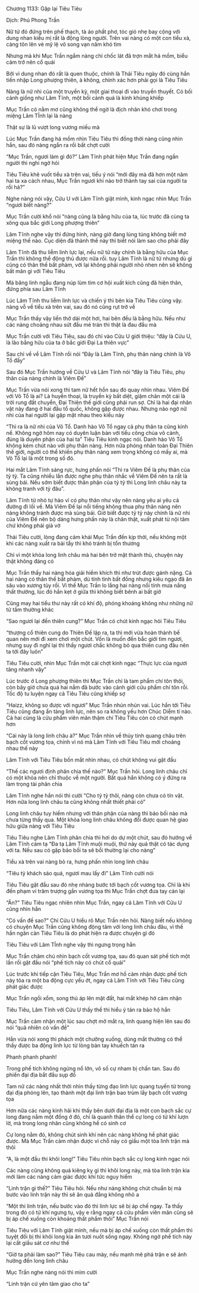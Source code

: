 




Chương 1133: Gặp lại Tiêu Tiêu


Dịch: Phú Phong Trần

Nữ tử đó đứng trên phế thạch, tà áo phất phơ, tóc gió nhẹ bay cộng với dung nhan kiều mị rất là động lòng người. Trên vai nàng có một con tiểu xà, càng tôn lên vẻ mỹ lệ vô song vạn năm khó tìm

Nhưng mà khi Mục Trần ngắm nàng chỉ chốc lát đã trợn mắt há mồm, biểu cảm trở nên cổ quái

Bởi vì dung nhan đó rất là quen thuộc, chính là Thải Tiêu ngày đó cùng hắn tiến nhập Long phượng thiên, à không, chính xác hơn phải gọi là Tiêu Tiêu

Nàng là nữ nhi của một truyền kỳ, một giai thoại đi vào truyền thuyết. Có bối cảnh giống như Lâm Tĩnh, một bối cảnh quá là kinh khủng khiếp

Mục Trần có nằm mơ cũng không thể ngờ là địch nhân khó chơi trong miệng Lâm TĨnh lại là nàng

Thật sự là lũ vượt long vương miếu mà

Lúc Mục Trần đang há mồm nhìn Tiêu Tiêu thì đồng thời nàng cũng nhìn hắn, sau đó nàng ngẩn ra rồi bất chợt cười

“Mục Trần, ngươi làm gì đó?” Lâm Tĩnh phát hiện Mục Trần đang ngần người thì nghi ngờ hỏi

Tiêu Tiêu khẽ vuốt tiểu xà trên vai, tiếu ý nói “mới đây mà đã hơn một năm hai ta xa cách nhau, Mục Trần ngươi khi nào trở thành tay sai của người ta rồi hả?”

Nghe nàng nói vậy, Cửu U với Lâm Tĩnh giật mình, kinh ngạc nhìn Mục Trần “ngươi biết nàng?”

Mục Trần cười khổ nói “nàng cũng là bằng hữu của ta, lúc trước đã cùng ta xông qua bắc giới Long phượng thiên”

Lâm Tĩnh nghe vậy thì đứng hình, nàng giờ đang lúng túng không biết mở miệng thế nào. Cục diện đã thành thế này thì biết nói làm sao cho phải đây

Lâm Tĩnh đã thu liễm linh lực lại, nếu nữ tử này chính là bằng hữu của Mục Trần thì không thể động thủ được nữa rồi. tuy Lâm Tĩnh là nữ tử nhưng dù gì cũng có thân thế bất phàm, với lại không phải người nhỏ nhen nên sẽ không bất mãn gì với Tiêu Tiêu

Mà băng linh ngẫu đang núp lùm tìm cơ hội xuất kích cũng đã hiện thân, đứng phía sau Lâm Tĩnh

Lúc Lâm Tĩnh thu liễm linh lực và chiến ý thì bên kia Tiêu Tiêu cũng vậy. nàng vỗ về tiểu xà trên vai, sau đó nó cũng rụt trở về

Mục Trần thấy vậy liền thở dài một hơi, hai bên đều là bằng hữu. Nếu như các nàng choảng nhau sứt đầu mẻ trán thì thật là đau đầu mà

Mục Trần cười với Tiêu Tiêu, sau đó chỉ vào Cửu U giới thiệu: “đây là Cửu U, là lão bằng hữu của ta ở bắc giới Đại La thiên vực”

Sau chỉ về về Lâm Tĩnh rồi nói “Đây là Lâm Tĩnh, phụ thân nàng chính là Võ Tổ đấy”

Sau đó Mục Trần hướng về Cửu U và Lâm Tĩnh nói “đây là Tiêu Tiêu, phụ thân của nàng chính là Viêm Đế”

Mục Trần vừa nói xong thì tam nữ hết hồn sau đó quay nhìn nhau. Viêm Đế với Võ Tổ là ai? Là huyền thoại, là truyền kỳ bất diệt, giậm chân một cái là trời rung đất chuyển, Đại Thiên thế giới cũng phải run sợ. Chỉ là hai đại nhân vật này đang ở hai đầu tổ quốc, không gặp được nhau. Nhưng nào ngờ nữ nhi của hai người lại gặp mặt nhau theo kiểu này

“Thì ra là nữ nhi của Võ Tổ. Danh hào Võ Tổ ngay cả phụ thân ta cũng kính nể. Không ngờ hôm nay có duyên luận bàn với tiểu công chúa võ cảnh, đúng là duyên phận của hai ta” Tiêu Tiêu kinh ngạc nói. Danh hào Võ Tổ không kém chút nào với phụ thân nàng. Hơn nữa phóng nhãn toàn Đại Thiên thế giới, người có thể khiến phụ thân nàng xem trọng không có mấy ai, mà Võ Tổ lại là một trong số đó.

Hai mắt Lâm Tĩnh sáng rực, hưng phấn nói “Thì ra Viêm Đế là phụ thân của tỷ tỷ. Ta cũng nhiều lần được nghe phụ thân nhắc về Viêm Đế nên ta rất là sùng bái. Nếu sớm biết được thân phận của tỷ tỷ thì Long linh châu này ta không tranh với tỷ đâu”.

Lâm Tĩnh từ nhỏ tự hào vì có phụ thân như vậy nên nàng yêu ai yêu cả đường đi lối về. Mà Viêm Đế lại nổi tiếng không thua phụ thân nàng nên nàng không tránh được mà sùng bái. Giờ biết được tỷ tỷ này chính là nữ nhi của Viêm Đế nên bộ dáng hưng phấn này là chân thật, xuất phát từ nội tâm chứ không phải giả vờ

Thải Tiêu cười, lòng đang cảm khái Mục Trần đến kịp thời, nếu không một khi các nàng xuất ra bài tẩy thì khó tránh bị tổn thương

Chỉ vì một khỏa long linh châu mà hai bên trở mặt thành thù, chuyện này thật không đáng có

Mục Trần thấy hai nàng hóa giải hiềm khích thì như trút được gánh nặng. Cả hai nàng có thân thế bất phàm, dù tính tình bất đồng nhưng kiêu ngạo đã ăn sâu vào xương tủy rồi. Vì thế Mục Trần lo lắng hai nàng nổi tính mưa nắng thất thường, lúc đó hắn kẹt ở giữa thì không biết bênh ai bất giờ

Cũng may hai tiểu thư này rất có khí độ, phóng khoáng không như những nữ tử tầm thường khác

“Sao ngươi lại đến thiên cung?” Mục Trần có chút kinh ngạc hỏi Tiêu Tiêu

“thượng cổ thiên cung do Thiên Đế lập ra, ta thì mới vừa hoàn thành bế quan nên mới đi xem chơi một chút. Vốn là muốn đến bắc giới tìm ngươi, nhưng suy đi nghĩ lại thì thấy ngươi chắc không bỏ qua thiên cung đâu nên ta tới đây luôn”

Tiêu Tiêu cười, nhìn Mục Trần một cái chợt kinh ngạc “Thực lực của ngươi tăng nhanh vậy”

Lúc trước ở Long phượng thiên thì Mục Trần chỉ là tam phẩm chí tôn thôi, còn bây giờ chưa quá hai nắm đã bước vào cảnh giới cửu phẩm chí tôn rồi. Tốc độ tu luyện ngay cả Tiêu Tiêu cũng khiếp sợ

“Haizz, không so được với ngươi” Mục Trần nhún nhún vai. Lúc hắn tới Tiêu Tiêu cũng đang ẩn tàng linh lực, nên so ra không yếu hơn Chúc Diễm tí nào. Cả hai cùng là cửu phẩm viên mãn thậm chí Tiêu Tiêu còn có chút mạnh hơn

“Cái này là long linh châu à?” Mục Trần nhìn về thủy tinh quang châu trên bạch cốt vương tọa, chính vì nó mà Lâm Tĩnh với Tiêu Tiêu mới choảng nhau thế này

Lâm Tĩnh với Tiêu Tiêu bốn mắt nhìn nhau, có chút không vui gật đầu

“Thế các ngươi định phân chia thế nào?” Mục Trần hỏi. Long linh châu chỉ có một khỏa nên chỉ thuộc về một người. Bất quá hắn không có ý đứng ra làm trọng tài phân chia

Lâm Tĩnh nghe hắn nói thì cười “Cho tỷ tỷ thôi, nàng còn chưa có tín vật. Hơn nữa long linh châu ta cũng không nhất thiết phải có”

Long linh châu tuy hiếm nhưng với thân phận của nàng thì bảo bối nào mà chưa từng thấy qua. Một khỏa long linh châu không đổi được quan hệ giao hữu giữa nàng với Tiêu Tiêu

Tiêu Tiêu nghe Lâm Tĩnh phân chia thì hơi do dự một chút, sau đó hướng về Lâm Tĩnh cảm tạ “Đa tạ Lâm Tĩnh muội muội, thứ này quả thật có tác dụng với ta. Nếu sau có gặp bảo bối ta sẽ bồi thường lại cho nàng”

Tiểu xà trên vai nàng bò ra, hưng phấn nhìn long linh châu

“Tiêu tỷ khách sáo quá, ngươi mau lấy đi” Lâm Tĩnh cười nói

Tiêu Tiêu gật đầu sau đó nhẹ nhàng bước tới bạch cốt vương tọa. Chỉ là khi đến phạm vi trăm trượng gần vương tọa thì Mục Trần chợt đưa tay cản lại

“Ân?” Tiêu Tiêu ngạc nhiên nhìn Mục Trần, ngay cả Lâm Tĩnh với Cửu U cũng nhìn hắn

“Có vấn đề sao?” Chỉ Cửu U hiểu rõ Mục Trần nên hỏi. Nàng biết nếu không có chuyện Mục Trần cũng không động tâm với long linh châu đâu, vì thế hắn ngăn cản Tiêu Tiêu là do phát hiện ra được chuyện gì đó

Tiêu Tiêu với Lâm TĨnh nghe vậy thì ngưng trọng hẳn

Mục Trần chăm chú nhìn bạch cốt vương tọa, sau đó quan sát phế tích một lần rồi gật đầu nói “phế tích này có chút cổ quái”

Lúc trước khi tiếp cận Tiêu Tiêu, Mục Trần mơ hồ cảm nhận được phế tích này tỏa ra một ba động cực yếu ớt, ngay cả Lâm Tĩnh với Tiêu Tiêu cũng phát giác được

Mục Trần ngồi xổm, song thủ áp lên mặt đất, hai mắt khép hờ cảm nhận

Tiêu Tiêu, Lâm Tĩnh với Cửu U thấy thế thì hiểu ý tản ra bảo hộ hắn

Mục Trần cảm nhận một lúc sau chợt mở mắt ra, linh quang hiện lên sau đó nói “quả nhiên có vấn đề”

Hắn vừa nói xong thì phách một chưởng xuống, dùng mắt thường có thể thấy được ba động linh lực từ lòng bàn tay khuếch tán ra

Phanh phanh phanh!

Trong phế tích không ngừng nổ lớn, vô số cự nham bị chấn tan. Sau đó phiến đại địa bắt đầu sụp đổ

Tam nữ các nàng nhất thời nhìn thấy từng đạo linh lực quang tuyến từ trong đại địa phóng lên, tạo thành một đại linh trận bao trùm lấy bạch cốt vương tọa

Hơn nữa các nàng kinh hãi khi thấy bên dưới đại địa là một con bạch sắc cự long đang nằm một đống ở đó, chỉ là quanh thân thể cự long có tử khí lượn lờ, mà trong long nhãn cũng không hề có sinh cơ

Cự long nằm đó, không chút sinh khí nên các nàng không hề phát giác được. Mà Mục Trần cảm nhận được vì chỗ này có giấu một tòa linh trận mà thôi

“A, là một đầu thi khôi long!” Tiêu Tiêu nhìn bạch sắc cự long kinh ngạc nói

Các nàng cũng không quá kiêng kỵ gì thi khôi long này, mà tòa linh trận kia mới làm các nàng cảm giác được khí tức nguy hiểm

“Linh trận gì thế?” Tiêu Tiêu hỏi. Nếu như nàng không chút chuẩn bị mà bước vào linh trận này thì sẽ ăn quả đắng không nhỏ a

“Một thi linh trận, nếu bước vào đó thì linh lực sẽ bị áp chế ngay. Ta thấy trong đó có tử khí ngưng tụ, vậy e rằng ngay cả cửu phẩm viên mãn cũng sẽ bị áp chế xuống còn khoảng thất phẩm thôi” Mục Trần nói

Tiêu Tiêu với Lâm Tĩnh giật mình, nếu mà bị áp chế xuống còn thất phẩm thì tuyệt đối bị thi khôi long kia ăn tươi nuốt sống ngay. Không ngờ phế tích này lại cất giấu sát cơ như thế

“Giờ ta phải làm sao?” Tiêu Tiêu cau mày, nếu mạnh mẽ phá trận e sẽ ảnh hưởng đến long linh châu

Mục Trần nghe nàng nói thì mỉm cười

“Linh trận cứ yên tâm giao cho ta”




